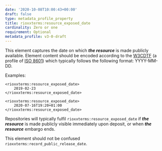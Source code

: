 ```yaml
---
date: '2020-10-08T10:00:43+00:00'
draft: false
type: metadata_profile_property
title: rioxxterms:resource_exposed_date
cardinality: Zero or one
requirement: Optional
metadata_profile: v3-0-draft
---
```

This element captures the date on which ***the resource*** is made publicly available. Element content should be encoded according to the [W3CDTF](https://www.w3.org/TR/NOTE-datetime) (a profile of [ISO 8601](https://www.iso.org/standard/40874.html)) which typically follows the following format: YYYY-MM-DD.

Examples:

    <rioxxterms:resource_exposed_date>
        2019-02-23
    </rioxxterms:resource_exposed_date>
    
    <rioxxterms:resource_exposed_date>
        2020-07-16T19:20+01:00
    </rioxxterms:resource_exposed_date>

Repositories will typically fulfil `rioxxterms:resource_exposed_date` if ***the resource*** is made publicly visible immediately upon deposit, or when ***the resource*** embargo ends. 

This element should not be confused `rioxxterms:record_public_release_date`. 

